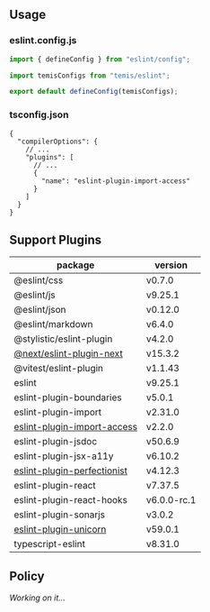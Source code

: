 ## Usage

### eslint.config.js

```js
import { defineConfig } from "eslint/config";

import temisConfigs from "temis/eslint";

export default defineConfig(temisConfigs);
```

### tsconfig.json

```jsonc
{
  "compilerOptions": {
    // ...
    "plugins": [
      // ...
      {
        "name": "eslint-plugin-import-access"
      }
    ]
  }
}
```

## Support Plugins

| package                                                                             | version     |
| ----------------------------------------------------------------------------------- | ----------- |
| @eslint/css                                                                         | v0.7.0      |
| @eslint/js                                                                          | v9.25.1     |
| @eslint/json                                                                        | v0.12.0     |
| @eslint/markdown                                                                    | v6.4.0      |
| @stylistic/eslint-plugin                                                            | v4.2.0      |
| [@next/eslint-plugin-next](https://nextjs.org/docs/app/api-reference/config/eslint) | v15.3.2     |
| @vitest/eslint-plugin                                                               | v1.1.43     |
| eslint                                                                              | v9.25.1     |
| eslint-plugin-boundaries                                                            | v5.0.1      |
| eslint-plugin-import                                                                | v2.31.0     |
| [eslint-plugin-import-access](https://github.com/uhyo/eslint-plugin-import-access)  | v2.2.0      |
| eslint-plugin-jsdoc                                                                 | v50.6.9     |
| eslint-plugin-jsx-a11y                                                              | v6.10.2     |
| [eslint-plugin-perfectionist](https://perfectionist.dev)                            | v4.12.3     |
| eslint-plugin-react                                                                 | v7.37.5     |
| eslint-plugin-react-hooks                                                           | v6.0.0-rc.1 |
| eslint-plugin-sonarjs                                                               | v3.0.2      |
| [eslint-plugin-unicorn](https://github.com/sindresorhus/eslint-plugin-unicorn)      | v59.0.1     |
| typescript-eslint                                                                   | v8.31.0     |

## Policy

*Working on it...*
